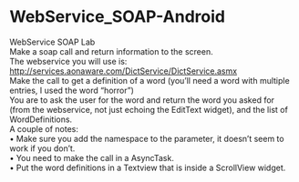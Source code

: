 # WebService_SOAP-Android
WebService SOAP Lab <br>
Make a soap call and return information to the screen. <br>
The webservice you will use is: <br>
http://services.aonaware.com/DictService/DictService.asmx <br>
Make the call to get a definition of a word (you’ll need a word with multiple entries, I used the word “horror”) <br>
You are to ask the user for the word and return the word you asked for  <br>
(from the webservice, not just echoing the EditText widget), and the list of WordDefinitions. <br>
A couple of notes: <br>
• Make sure you add the namespace to the parameter, it doesn’t seem to work if you don’t. <br>
• You need to make the call in a AsyncTask. <br>
• Put the word definitions in a Textview that is inside a ScrollView widget. <br>

